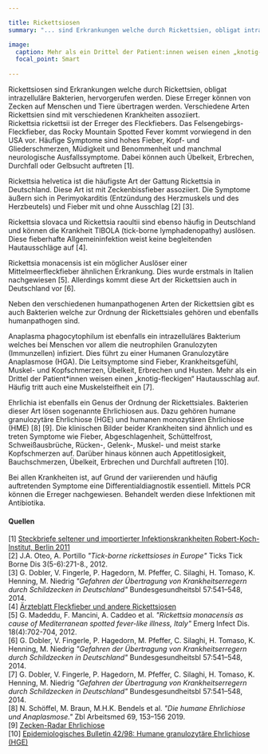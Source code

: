 ```yaml
---

title: Rickettsiosen
summary: "... sind Erkrankungen welche durch Rickettsien, obligat intrazelluläre Bakterien, hervorgerufen werden."

image:
  caption: Mehr als ein Drittel der Patient:innen weisen einen „knotig-fleckigen“ Hautausschlag auf.
  focal_point: Smart
  
---
```


Rickettsiosen sind Erkrankungen welche durch Rickettsien, obligat intrazelluläre Bakterien, hervorgerufen werden. Diese Erreger können von Zecken auf Menschen und Tiere übertragen werden. Verschiedene Arten Rickettsien sind mit verschiedenen Krankheiten assoziiert. <br>
Rickettsia rickettsii ist der Erreger des Fleckfiebers. Das Felsengebirgs-Fleckfieber, das Rocky Mountain Spotted Fever kommt vorwiegend in den USA vor. Häufige Symptome sind hohes Fieber, Kopf- und Gliederschmerzen, Müdigkeit und Benommenheit und manchmal neurologische Ausfallssymptome. Dabei können auch Übelkeit, Erbrechen, Durchfall oder Gelbsucht auftreten [1]. <br>

Rickettsia helvetica ist die häufigste Art der Gattung Rickettsia in Deutschland. Diese Art ist mit Zeckenbissfieber assoziiert. Die Symptome äußern sich in Perimyokarditis (Entzündung des Herzmuskels und des Herzbeutels) und Fieber mit und ohne Ausschlag [2] [3].<br>

Rickettsia slovaca und Rickettsia raoultii sind ebenso häufig in Deutschland und können die Krankheit TIBOLA (tick-borne lymphadenopathy) auslösen. Diese fieberhafte Allgemeininfektion weist keine begleitenden Hautausschläge auf [4].<br>

Rickettsia monacensis ist ein möglicher Auslöser einer Mittelmeerfleckfieber ähnlichen Erkrankung. Dies wurde erstmals in Italien nachgewiesen [5]. Allerdings kommt diese Art der Rickettsien auch in Deutschland vor [6].<br>

Neben den verschiedenen humanpathogenen Arten der Rickettsien gibt es auch Bakterien welche zur Ordnung der Rickettsiales gehören und ebenfalls humanpathogen sind.<br>

Anaplasma phagocytophilum ist ebenfalls ein intrazelluläres Bakterium welches bei Menschen vor allem die neutrophilen Granulozyten (Immunzellen) infiziert. Dies führt zu einer Humanen Granulozytäre Anaplasmose (HGA). Die Leitsymptome sind Fieber, Krankheitsgefühl, Muskel- und Kopfschmerzen, Übelkeit, Erbrechen und Husten. Mehr als ein Drittel der Patient*innen weisen einen „knotig-fleckigen“ Hautausschlag auf. Häufig tritt auch eine Muskelsteifheit ein [7].<br>

Ehrlichia ist ebenfalls ein Genus der Ordnung der Rickettsiales. Bakterien dieser Art lösen sogenannte Ehrlichiosen aus. Dazu gehören humane granulozytäre Ehrlichiose (HGE) und humanen monozytären Ehrlichiose (HME) [8] [9]. Die klinischen Bilder beider Krankheiten sind ähnlich und es treten Symptome wie Fieber, Abgeschlagenheit, Schüttelfrost, Schweißausbrüche, Rücken-, Gelenk-, Muskel- und meist starke Kopfschmerzen auf. Darüber hinaus können auch Appetitlosigkeit, Bauchschmerzen, Übelkeit, Erbrechen und Durchfall auftreten [10].<br>

Bei allen Krankheiten ist, auf Grund der variierenden und häufig auftretenden Symptome eine Differentialdiagnostik essentiell. Mittels PCR können die Erreger nachgewiesen. Behandelt werden diese Infektionen mit Antibiotika.<br>

#### Quellen
[1] [Steckbriefe seltener und importierter Infektionskrankheiten Robert-Koch-Institut, Berlin 2011](https://edoc.rki.de/bitstream/handle/176904/3724/steckbriefe.pdf?sequence=1&isAllowed=y)<br>
[2] J.A. Oteo, A. Portillo *"Tick-borne rickettsioses in Europe"* Ticks Tick Borne Dis 3(5-6):271-8., 2012.<br>
[3] G. Dobler, V. Fingerle, P. Hagedorn, M. Pfeffer, C. Silaghi, H. Tomaso, K. Henning, M. Niedrig *"Gefahren der Übertragung  von Krankheitserregern durch  Schildzecken in Deutschland"* Bundesgesundheitsbl 57:541–548, 2014.<br>
[4] [Ärzteblatt Fleckfieber und andere Rickettsiosen](https://www.aerzteblatt.de/archiv/64657/Fleckfieber-und-andere-Rickettsiosen)<br>
[5] G. Madeddu, F. Mancini, A. Caddeo et al. *"Rickettsia monacensis as cause of Mediterranean spotted fever-like illness, Italy"* Emerg Infect Dis. 18(4):702-704, 2012.<br>
[6] G. Dobler, V. Fingerle, P. Hagedorn, M. Pfeffer, C. Silaghi, H. Tomaso, K. Henning, M. Niedrig *"Gefahren der Übertragung  von Krankheitserregern durch  Schildzecken in Deutschland"* Bundesgesundheitsbl 57:541–548, 2014.<br>
[7] G. Dobler, V. Fingerle, P. Hagedorn, M. Pfeffer, C. Silaghi, H. Tomaso, K. Henning, M. Niedrig *"Gefahren der Übertragung  von Krankheitserregern durch  Schildzecken in Deutschland"* Bundesgesundheitsbl 57:541–548, 2014.<br>
[8] N. Schöffel, M. Braun, M.H.K. Bendels et al. *"Die humane Ehrlichiose und Anaplasmose."* Zbl Arbeitsmed 69, 153–156 2019.<br>
[9] [Zecken-Radar Ehrlichiose](https://www.zecken-radar.de/ehrlichiose/)<br>
[10] [Epidemiologisches Bulletin 42/98: Humane granulozytäre Ehrlichiose (HGE)](https://edoc.rki.de/bitstream/handle/176904/3915/24nTC6nvTTkp.pdf?sequence=1&isAllowed=y)<br>
